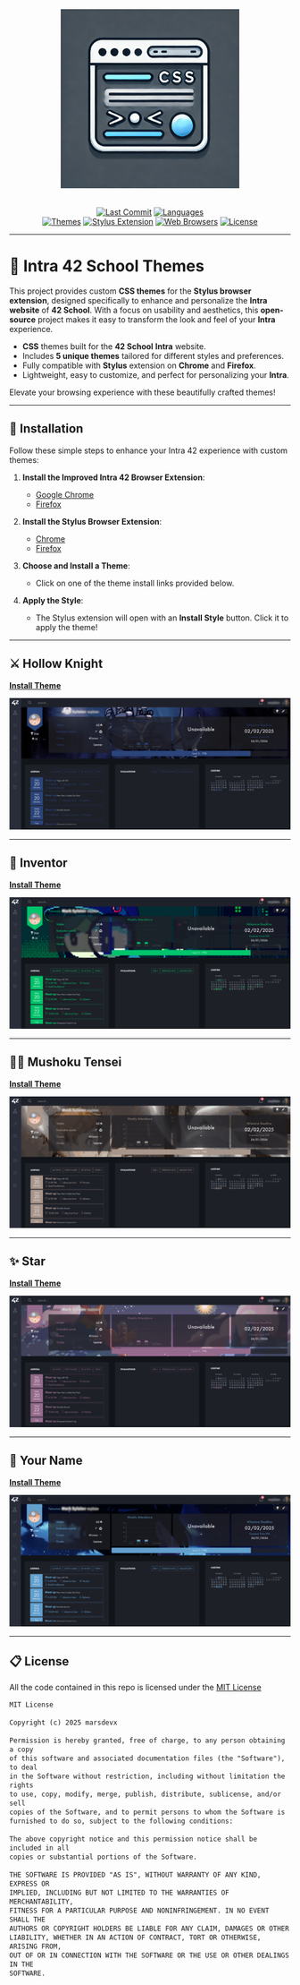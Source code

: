 <div align="center">
  <img src="imgs/logo.png" width="320px" alt="Intra 42 School Themes">
</div>

<br>

<div align="center">

  [![Last Commit](https://custom-icon-badges.demolab.com/github/last-commit/marsdevx/intra42-themes?logoColor=white&labelColor=2C2C2C&label=Last%20Commit&color=8A2BE2&logo=mark-github)](https://github.com/marsdevx/intra42-themes/commits/main "Last Commit")
  [![Languages](https://custom-icon-badges.demolab.com/static/v1?logoColor=white&labelColor=2C2C2C&label=Languages&message=CSS&color=D32F2F&logo=file-code)](https://github.com/marsdevx/intra42-themes "Languages")
  <br>
  [![Themes](https://custom-icon-badges.demolab.com/static/v1?logoColor=white&labelColor=2C2C2C&label=Themes&message=%205%20&color=748ADB&logo=file-media)](https://github.com/marsdevx/intra42-themes "Themes")
  [![Stylus Extension](https://custom-icon-badges.demolab.com/static/v1?logoColor=white&labelColor=2C2C2C&label=Extension&message=Stylus&color=F47F42&logo=desktop-download)](https://chromewebstore.google.com/detail/stylus/clngdbkpkpeebahjckkjfobafhncgmne?hl=en "Stylus Extension")
  [![Web Browsers](https://custom-icon-badges.demolab.com/static/v1?logoColor=white&labelColor=2C2C2C&label=Browsers&message=Google%20Chrome%20|%20Firefox&color=009688&logo=globe)](https://github.com/marsdevx/intra42-themes "Web Browsers")
  [![License](https://custom-icon-badges.demolab.com/static/v1?logoColor=white&labelColor=2C2C2C&label=License&message=MIT&color=00C853&logo=law)](https://github.com/marsdevx/intra42-themes/blob/main/LICENSE "License")

</div>

---

# 🎨 Intra 42 School Themes

This project provides custom **CSS themes** for the **Stylus browser extension**, designed specifically to enhance and personalize the **Intra website** of **42 School**. With a focus on usability and aesthetics, this **open-source** project makes it easy to transform the look and feel of your **Intra** experience.

*	**CSS** themes built for the **42 School** **Intra** website.
*	Includes **5 unique themes** tailored for different styles and preferences.
*	Fully compatible with **Stylus** extension on **Chrome** and **Firefox**.
*	Lightweight, easy to customize, and perfect for personalizing your **Intra**.

Elevate your browsing experience with these beautifully crafted themes!

---

## 🚀 Installation

Follow these simple steps to enhance your Intra 42 experience with custom themes:

1. **Install the Improved Intra 42 Browser Extension**:
    - [Google Chrome](https://chromewebstore.google.com/detail/improved-intra-42/hmflgigeigiejaogcgamkecmlibcpdgo)
    - [Firefox](https://github.com/FreekBes/improved_intra/releases/latest/download/firefox.xpi)

2. **Install the Stylus Browser Extension**:
   - [Chrome](https://chrome.google.com/webstore/detail/stylus/clngdbkpkpeebahjckkjfobafhncgmne?hl=en)
   - [Firefox](https://addons.mozilla.org/en-US/firefox/addon/styl-us)

3. **Choose and Install a Theme**:
   - Click on one of the theme install links provided below.

4. **Apply the Style**:
   - The Stylus extension will open with an **Install Style** button. Click it to apply the theme!

---

## ⚔️ Hollow Knight

[**Install Theme**](https://github.com/marsdevx/intra42-themes/raw/refs/heads/main/hollow_knight.user.css)

![Hollow Knight](imgs/hollow-knight.png)

---

## 🧪 Inventor

[**Install Theme**](https://github.com/marsdevx/intra42-themes/raw/refs/heads/main/inventor.user.css)

![Inventor](imgs/inventor.png)

---

## 🧙‍♂️ Mushoku Tensei

[**Install Theme**](https://github.com/marsdevx/intra42-themes/raw/refs/heads/main/mushoku_tensei.user.css)

![Mushoku Tensei](imgs/mushoku-tensei.png)

---

## ✨ Star

[**Install Theme**](https://github.com/marsdevx/intra42-themes/raw/refs/heads/main/star.user.css)

![Star](imgs/star.png)

---

## 🌸 Your Name

[**Install Theme**](https://github.com/marsdevx/intra42-themes/raw/refs/heads/main/your_name.user.css)

![Your Name](imgs/your-name.png)

---

## 📋 License

All the code contained in this repo is licensed under the [MIT License](LICENSE)

```
MIT License

Copyright (c) 2025 marsdevx

Permission is hereby granted, free of charge, to any person obtaining a copy
of this software and associated documentation files (the "Software"), to deal
in the Software without restriction, including without limitation the rights
to use, copy, modify, merge, publish, distribute, sublicense, and/or sell
copies of the Software, and to permit persons to whom the Software is
furnished to do so, subject to the following conditions:

The above copyright notice and this permission notice shall be included in all
copies or substantial portions of the Software.

THE SOFTWARE IS PROVIDED "AS IS", WITHOUT WARRANTY OF ANY KIND, EXPRESS OR
IMPLIED, INCLUDING BUT NOT LIMITED TO THE WARRANTIES OF MERCHANTABILITY,
FITNESS FOR A PARTICULAR PURPOSE AND NONINFRINGEMENT. IN NO EVENT SHALL THE
AUTHORS OR COPYRIGHT HOLDERS BE LIABLE FOR ANY CLAIM, DAMAGES OR OTHER
LIABILITY, WHETHER IN AN ACTION OF CONTRACT, TORT OR OTHERWISE, ARISING FROM,
OUT OF OR IN CONNECTION WITH THE SOFTWARE OR THE USE OR OTHER DEALINGS IN THE
SOFTWARE.
```